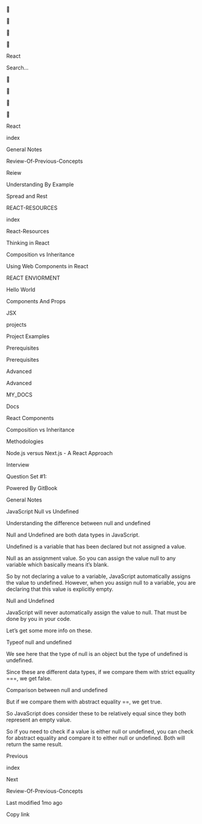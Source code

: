 <a href="index.html" class="css-4rbku5 css-1dbjc4n r-1awozwy r-1loqt21 r-18u37iz r-1otgn73 r-1i6wzkk r-lrvibr"></a>

<span class="emj-objects _1f4cc" role="img" title="pushpin" aria-label="pushpin" style="transform: translate(-50%, -50%) scale(1.25)">📌</span>

<span class="emj-objects _1f4cc" role="img" title="pushpin" aria-label="pushpin" style="transform: translate(-50%, -50%) scale(0.44)">📌</span>

<span class="emj-objects _1f4cc" role="img" title="pushpin" aria-label="pushpin" style="transform: translate(-50%, -50%) scale(0.75)">📌</span>

<span class="emj-objects _1f4cc" role="img" title="pushpin" aria-label="pushpin" style="transform: translate(-50%, -50%) scale(0.26)">📌</span>

<span class="css-901oao css-16my406 css-vcwn7f" aria-label="React" data-rnw-int-class="243__257-19314_">React</span>

Search…

<a href="index.html" class="css-4rbku5 css-1dbjc4n r-1awozwy r-1loqt21 r-18u37iz r-1otgn73 r-1i6wzkk r-lrvibr"></a>

<span class="emj-objects _1f4cc" role="img" title="pushpin" aria-label="pushpin" style="
                                    transform: translate(-50%, -50%) scale(1.25);
                                  ">📌</span>

<span class="emj-objects _1f4cc" role="img" title="pushpin" aria-label="pushpin" style="
                                    transform: translate(-50%, -50%) scale(0.44);
                                  ">📌</span>

<span class="emj-objects _1f4cc" role="img" title="pushpin" aria-label="pushpin" style="
                                    transform: translate(-50%, -50%) scale(0.75);
                                  ">📌</span>

<span class="emj-objects _1f4cc" role="img" title="pushpin" aria-label="pushpin" style="
                                    transform: translate(-50%, -50%) scale(0.26);
                                  ">📌</span>

<span class="css-901oao css-16my406 css-vcwn7f" aria-label="React" data-rnw-int-class="243__257-19314_">React</span>

<a href="index.html" class="css-4rbku5 css-1dbjc4n r-1awozwy r-42olwf r-rs99b7 r-1loqt21 r-18u37iz r-15ysp7h r-ymttw5 r-1otgn73 r-1i6wzkk r-lrvibr"></a>

index

<a href="general-notes.html" class="css-4rbku5 css-1dbjc4n r-1awozwy r-14lw9ot r-156hn8l r-rs99b7 r-1loqt21 r-18u37iz r-15ysp7h r-ymttw5 r-1otgn73 r-1i6wzkk r-lrvibr"></a>

General Notes

<a href="review-of-previous-concepts.html" class="css-4rbku5 css-1dbjc4n r-1awozwy r-42olwf r-rs99b7 r-1loqt21 r-18u37iz r-15ysp7h r-ymttw5 r-1otgn73 r-1i6wzkk r-lrvibr"></a>

Review-Of-Previous-Concepts

<a href="reiew.html" class="css-4rbku5 css-1dbjc4n r-1awozwy r-42olwf r-rs99b7 r-1loqt21 r-18u37iz r-15ysp7h r-ymttw5 r-1otgn73 r-1i6wzkk r-lrvibr"></a>

Reiew

<a href="understanding-by-example.html" class="css-4rbku5 css-1dbjc4n r-1awozwy r-42olwf r-rs99b7 r-1loqt21 r-18u37iz r-15ysp7h r-ymttw5 r-1otgn73 r-1i6wzkk r-lrvibr"></a>

Understanding By Example

<a href="spread-and-rest.html" class="css-4rbku5 css-1dbjc4n r-1awozwy r-42olwf r-rs99b7 r-1loqt21 r-18u37iz r-15ysp7h r-ymttw5 r-1otgn73 r-1i6wzkk r-lrvibr"></a>

Spread and Rest

REACT-RESOURCES

<a href="react-md/appendix.html" class="css-4rbku5 css-1dbjc4n r-1awozwy r-42olwf r-rs99b7 r-1loqt21 r-18u37iz r-15ysp7h r-ymttw5 r-1otgn73 r-1i6wzkk r-lrvibr"></a>

index

<a href="react-md/react-resources.html" class="css-4rbku5 css-1dbjc4n r-1awozwy r-42olwf r-rs99b7 r-1loqt21 r-18u37iz r-15ysp7h r-ymttw5 r-1otgn73 r-1i6wzkk r-lrvibr"></a>

React-Resources

<a href="react-md/untitled-1.html" class="css-4rbku5 css-1dbjc4n r-1awozwy r-42olwf r-rs99b7 r-1loqt21 r-18u37iz r-15ysp7h r-ymttw5 r-1otgn73 r-1i6wzkk r-lrvibr"></a>

Thinking in React

<a href="react-md/composition-vs-inheritance.html" class="css-4rbku5 css-1dbjc4n r-1awozwy r-42olwf r-rs99b7 r-1loqt21 r-18u37iz r-15ysp7h r-ymttw5 r-1otgn73 r-1i6wzkk r-lrvibr"></a>

Composition vs Inheritance

<a href="react-md/using-web-components-in-react.html" class="css-4rbku5 css-1dbjc4n r-1awozwy r-42olwf r-rs99b7 r-1loqt21 r-18u37iz r-15ysp7h r-ymttw5 r-1otgn73 r-1i6wzkk r-lrvibr"></a>

Using Web Components in React

<a href="react-md/react-enviorment.html" class="css-4rbku5 css-1dbjc4n r-1awozwy r-42olwf r-rs99b7 r-1loqt21 r-18u37iz r-15ysp7h r-ymttw5 r-1otgn73 r-1i6wzkk r-lrvibr"></a>

REACT ENVIORMENT

<a href="react-md/hello-world.html" class="css-4rbku5 css-1dbjc4n r-1awozwy r-42olwf r-rs99b7 r-1loqt21 r-18u37iz r-15ysp7h r-ymttw5 r-1otgn73 r-1i6wzkk r-lrvibr"></a>

Hello World

<a href="react-md/components-and-props.html" class="css-4rbku5 css-1dbjc4n r-1awozwy r-42olwf r-rs99b7 r-1loqt21 r-18u37iz r-15ysp7h r-ymttw5 r-1otgn73 r-1i6wzkk r-lrvibr"></a>

Components And Props

<a href="react-md/jsx.html" class="css-4rbku5 css-1dbjc4n r-1awozwy r-42olwf r-rs99b7 r-1loqt21 r-18u37iz r-15ysp7h r-ymttw5 r-1otgn73 r-1i6wzkk r-lrvibr"></a>

JSX

projects

<a href="projects/project-examples.html" class="css-4rbku5 css-1dbjc4n r-1awozwy r-42olwf r-rs99b7 r-1loqt21 r-18u37iz r-15ysp7h r-ymttw5 r-1otgn73 r-1i6wzkk r-lrvibr"></a>

Project Examples

Prerequisites

<a href="prerequisites/prerequisites.html" class="css-4rbku5 css-1dbjc4n r-1awozwy r-42olwf r-rs99b7 r-1loqt21 r-18u37iz r-15ysp7h r-ymttw5 r-1otgn73 r-1i6wzkk r-lrvibr"></a>

Prerequisites

Advanced

<a href="advanced/advanced.html" class="css-4rbku5 css-1dbjc4n r-1awozwy r-42olwf r-rs99b7 r-1loqt21 r-18u37iz r-15ysp7h r-ymttw5 r-1otgn73 r-1i6wzkk r-lrvibr"></a>

Advanced

MY\_DOCS

<a href="my_docs/docs.html" class="css-4rbku5 css-1dbjc4n r-1awozwy r-42olwf r-rs99b7 r-1loqt21 r-18u37iz r-15ysp7h r-ymttw5 r-1otgn73 r-1i6wzkk r-lrvibr"></a>

Docs

<a href="my_docs/react-components.html" class="css-4rbku5 css-1dbjc4n r-1awozwy r-42olwf r-rs99b7 r-1loqt21 r-18u37iz r-15ysp7h r-ymttw5 r-1otgn73 r-1i6wzkk r-lrvibr"></a>

React Components

<a href="my_docs/composition-vs-inheritance.html" class="css-4rbku5 css-1dbjc4n r-1awozwy r-42olwf r-rs99b7 r-1loqt21 r-18u37iz r-15ysp7h r-ymttw5 r-1otgn73 r-1i6wzkk r-lrvibr"></a>

Composition vs Inheritance

Methodologies

<a href="methodologies/node.js-versus-next.js-a-react-approach.html" class="css-4rbku5 css-1dbjc4n r-1awozwy r-42olwf r-rs99b7 r-1loqt21 r-18u37iz r-15ysp7h r-ymttw5 r-1otgn73 r-1i6wzkk r-lrvibr"></a>

Node.js versus Next.js - A React Approach

Interview

<a href="interview/question-set-1.html" class="css-4rbku5 css-1dbjc4n r-1awozwy r-42olwf r-rs99b7 r-1loqt21 r-18u37iz r-15ysp7h r-ymttw5 r-1otgn73 r-1i6wzkk r-lrvibr"></a>

Question Set \#1:

Powered By <span class="css-901oao css-16my406 r-b88u0q">GitBook</span>

General Notes

<span data-key="ad38cba5775244d99a2a5bf75346179b"><span data-offset-key="ad38cba5775244d99a2a5bf75346179b:0">JavaScript Null vs Undefined</span></span>

<span data-key="0378ec353b064bf883e739353e9cdec0"><span data-offset-key="0378ec353b064bf883e739353e9cdec0:0">Understanding the difference between null and undefined</span></span>

<span data-key="355709df5488479383275d68eb552c69"><span data-offset-key="355709df5488479383275d68eb552c69:0">Null and Undefined are both data types in JavaScript.</span></span>

<span data-key="b51c994b59a84773b5d8b1510540d467"><span data-offset-key="b51c994b59a84773b5d8b1510540d467:0"><span class="css-901oao css-16my406 r-b88u0q">Undefined</span></span><span data-offset-key="b51c994b59a84773b5d8b1510540d467:1"> is a variable that has been declared but not assigned a value.</span></span>

<span data-key="ac661bfe675e4c01869f29fa19d8b995"><span data-offset-key="ac661bfe675e4c01869f29fa19d8b995:0"><span class="css-901oao css-16my406 r-b88u0q">Null</span></span><span data-offset-key="ac661bfe675e4c01869f29fa19d8b995:1"> as an assignment value. So you can assign the value </span><span data-offset-key="ac661bfe675e4c01869f29fa19d8b995:2"><span class="css-901oao css-16my406 r-1vckr1u r-z2wwpe r-uibjmv r-m2pi6t r-1hvjb8t">null</span></span><span data-offset-key="ac661bfe675e4c01869f29fa19d8b995:3"> to any variable which basically means it’s blank.</span></span>

<span data-key="e63de7f0822f430aa40ca301ff63428a"><span data-offset-key="e63de7f0822f430aa40ca301ff63428a:0">So by not declaring a value to a variable, JavaScript automatically assigns the value to </span><span data-offset-key="e63de7f0822f430aa40ca301ff63428a:1"><span class="css-901oao css-16my406 r-1vckr1u r-z2wwpe r-uibjmv r-m2pi6t r-1hvjb8t">undefined</span></span><span data-offset-key="e63de7f0822f430aa40ca301ff63428a:2">. However, when you assign </span><span data-offset-key="e63de7f0822f430aa40ca301ff63428a:3"><span class="css-901oao css-16my406 r-1vckr1u r-z2wwpe r-uibjmv r-m2pi6t r-1hvjb8t">null</span></span><span data-offset-key="e63de7f0822f430aa40ca301ff63428a:4"> to a variable, you are declaring that this value is </span><span data-offset-key="e63de7f0822f430aa40ca301ff63428a:5"><span class="css-901oao css-16my406 r-36ujnk">explicitly empty</span></span><span data-offset-key="e63de7f0822f430aa40ca301ff63428a:6">.</span></span>

<span data-key="878d06dd779c43b69b28f36b8759d680"><span data-offset-key="878d06dd779c43b69b28f36b8759d680:0">Null and Undefined</span></span>

<span data-key="38c9bf1aa9b14176875a2bfaaf745607"><span data-offset-key="38c9bf1aa9b14176875a2bfaaf745607:0">JavaScript will never automatically assign the value to </span><span data-offset-key="38c9bf1aa9b14176875a2bfaaf745607:1"><span class="css-901oao css-16my406 r-1vckr1u r-z2wwpe r-uibjmv r-m2pi6t r-1hvjb8t">null</span></span><span data-offset-key="38c9bf1aa9b14176875a2bfaaf745607:2">. That must be done by you in your code.</span></span>

<span data-key="92c05346c5a44566ae29359284f43c6a"><span data-offset-key="92c05346c5a44566ae29359284f43c6a:0">Let’s get some more info on these.</span></span>

<span data-key="c6e55577fa844f4696eca3fd1a969c9d"><span data-offset-key="c6e55577fa844f4696eca3fd1a969c9d:0">Typeof null and undefined</span></span>

<span data-key="3d02f1aa8cd74302ab2b25cd8b16d829"><span data-offset-key="3d02f1aa8cd74302ab2b25cd8b16d829:0">We see here that the type of </span><span data-offset-key="3d02f1aa8cd74302ab2b25cd8b16d829:1"><span class="css-901oao css-16my406 r-1vckr1u r-z2wwpe r-uibjmv r-m2pi6t r-1hvjb8t">null</span></span><span data-offset-key="3d02f1aa8cd74302ab2b25cd8b16d829:2"> is an </span><span data-offset-key="3d02f1aa8cd74302ab2b25cd8b16d829:3"><span class="css-901oao css-16my406 r-b88u0q">object</span></span><span data-offset-key="3d02f1aa8cd74302ab2b25cd8b16d829:4"> but the type of </span><span data-offset-key="3d02f1aa8cd74302ab2b25cd8b16d829:5"><span class="css-901oao css-16my406 r-1vckr1u r-z2wwpe r-uibjmv r-m2pi6t r-1hvjb8t">undefined</span></span><span data-offset-key="3d02f1aa8cd74302ab2b25cd8b16d829:6"> is </span><span data-offset-key="3d02f1aa8cd74302ab2b25cd8b16d829:7"><span class="css-901oao css-16my406 r-b88u0q">undefined</span></span><span data-offset-key="3d02f1aa8cd74302ab2b25cd8b16d829:8">.</span></span>

<span data-key="becf5144417d45528f317762dc78d046"><span data-offset-key="becf5144417d45528f317762dc78d046:0">Since these are different data types, if we compare them with strict equality </span><span data-offset-key="becf5144417d45528f317762dc78d046:1"><span class="css-901oao css-16my406 r-1vckr1u r-z2wwpe r-uibjmv r-m2pi6t r-1hvjb8t">===</span></span><span data-offset-key="becf5144417d45528f317762dc78d046:2">, we get </span><span data-offset-key="becf5144417d45528f317762dc78d046:3"><span class="css-901oao css-16my406 r-1vckr1u r-z2wwpe r-uibjmv r-m2pi6t r-1hvjb8t">false</span></span><span data-offset-key="becf5144417d45528f317762dc78d046:4">.</span></span>

<span data-key="66858f316167477fb7fe31b35016f3e7"><span data-offset-key="66858f316167477fb7fe31b35016f3e7:0">Comparison between null and undefined</span></span>

<span data-key="6327832517584922890a917ede0357d4"><span data-offset-key="6327832517584922890a917ede0357d4:0">But if we compare them with abstract equality </span><span data-offset-key="6327832517584922890a917ede0357d4:1"><span class="css-901oao css-16my406 r-1vckr1u r-z2wwpe r-uibjmv r-m2pi6t r-1hvjb8t">==</span></span><span data-offset-key="6327832517584922890a917ede0357d4:2">, we get </span><span data-offset-key="6327832517584922890a917ede0357d4:3"><span class="css-901oao css-16my406 r-1vckr1u r-z2wwpe r-uibjmv r-m2pi6t r-1hvjb8t">true</span></span><span data-offset-key="6327832517584922890a917ede0357d4:4">.</span></span>

<span data-key="c63a40b58c914ef8b8f74dd04c56a8b9"><span data-offset-key="c63a40b58c914ef8b8f74dd04c56a8b9:0">So JavaScript does consider these to be relatively equal since they both represent an empty value.</span></span>

<span data-key="cb41bed113dd482cbf02dcec8ceba69f"><span data-offset-key="cb41bed113dd482cbf02dcec8ceba69f:0">So if you need to check if a value is either </span><span data-offset-key="cb41bed113dd482cbf02dcec8ceba69f:1"><span class="css-901oao css-16my406 r-1vckr1u r-z2wwpe r-uibjmv r-m2pi6t r-1hvjb8t">null</span></span><span data-offset-key="cb41bed113dd482cbf02dcec8ceba69f:2"> or </span><span data-offset-key="cb41bed113dd482cbf02dcec8ceba69f:3"><span class="css-901oao css-16my406 r-1vckr1u r-z2wwpe r-uibjmv r-m2pi6t r-1hvjb8t">undefined</span></span><span data-offset-key="cb41bed113dd482cbf02dcec8ceba69f:4">, you can check for abstract equality and compare it to either null or undefined. Both will return the same result.</span></span>

<a href="index.html" class="css-4rbku5 css-1dbjc4n r-1awozwy r-14lw9ot r-190qawg r-z2wwpe r-rs99b7 r-4dj0k7 r-1loqt21 r-1quu1zo r-1ro0kt6 r-18u37iz r-16y2uox r-1wbh5a2 r-nsbfu8 r-1otgn73 r-1i6wzkk r-lrvibr"></a>

Previous

index

<a href="review-of-previous-concepts.html" class="css-4rbku5 css-1dbjc4n r-1awozwy r-14lw9ot r-190qawg r-z2wwpe r-rs99b7 r-4dj0k7 r-1loqt21 r-1quu1zo r-1ro0kt6 r-18u37iz r-16y2uox r-1wbh5a2 r-nsbfu8 r-1otgn73 r-1i6wzkk r-lrvibr"></a>

Next

Review-Of-Previous-Concepts

Last modified <span class="css-901oao css-16my406" aria-label="2021-09-03 09:49 UTC">1mo ago</span>

Copy link
